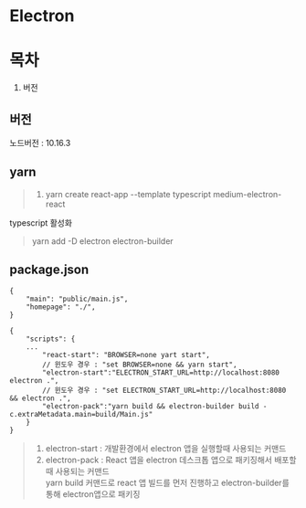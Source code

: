 # Electron
# 목차
1. 버전

## 버전
노드버전 : 10.16.3

## yarn
> 1. yarn create react-app --template typescript medium-electron-react


typescript 활성화
> yarn add -D electron electron-builder


## package.json
```
{
    "main": "public/main.js",
    "homepage": "./",
}
```

```
{
    "scripts": {
    ...
        "react-start": "BROWSER=none yart start",
        // 윈도우 경우 : "set BROWSER=none && yarn start",
        "electron-start":"ELECTRON_START_URL=http://localhost:8080 electron .",
        // 윈도우 경우 : "set ELECTRON_START_URL=http://localhost:8080 && electron .",
        "electron-pack":"yarn build && electron-builder build -c.extraMetadata.main=build/Main.js"
    }
}
```
> 1. electron-start : 개발환경에서 electron 앱을 실행할때 사용되는 커맨드
> 2. electron-pack : React 앱을 electron 데스크톱 앱으로 패키징해서 배포할때 사용되는 커맨드   
> yarn build 커맨드로 react 앱 빌드를 먼저 진행하고 electron-builder를 통해 electron앱으로 패키징
> 
